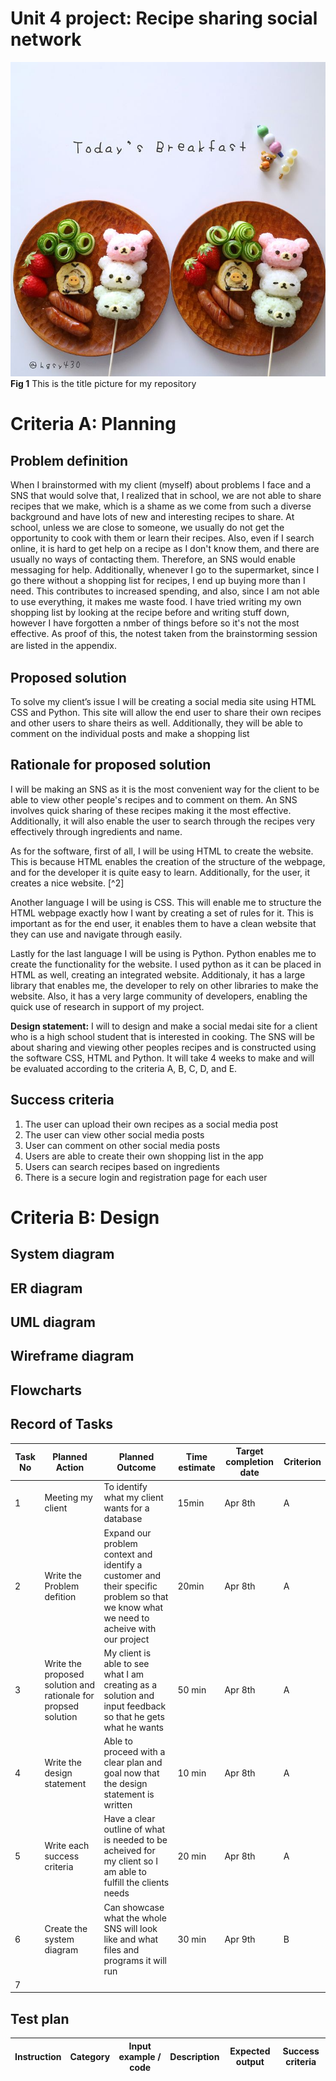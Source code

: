 # Unit 4 project: Recipe sharing social network 

![](https://github.com/KaiFig/Unit_4/blob/main/Project/Project%204%20picture.jpeg)
**Fig 1** This is the title picture for my repository

# Criteria A: Planning

## Problem definition
When I brainstormed with my client (myself) about problems I face and a SNS that would solve that, I realized that in school, we are not able to share recipes that we make, which is a shame as we come from such a diverse background and have lots of new and interesting recipes to share. At school, unless we are close to someone, we usually do not get the opportunity to cook with them or learn their recipes. Also, even if I search online, it is hard to get help on a recipe as I don't know them, and there are usually no ways of contacting them. Therefore, an SNS would enable messaging for help. Additionally, whenever I go to the supermarket, since I go there without a shopping list for recipes, I end up buying more than I need. This contributes to increased spending, and also, since I am not able to use everything, it makes me waste food. I have tried writing my own shopping list by looking at the recipe before and writing stuff down, however I have forgotten a nmber of things before so it's not the most effective. As proof of this, the notest taken from the brainstorming session are listed in the appendix. 
　
## Proposed solution
To solve my client’s issue I will be creating a social media site using HTML CSS and Python. This site will allow the end user to share their own recipes and other users to share theirs as well. Additionally, they will be able to comment on the individual posts and make a shopping list


## Rationale for proposed solution
I will be making an SNS as it is the most convenient way for the client to be able to view other people's recipes and to comment on them. An SNS involves quick sharing of these recipes making it the most effective. Additionally, it will also enable the user to search through the recipes very effectively through ingredients and name.

As for the software, first of all, I will be using HTML to create the website. This is because HTML enables the creation of the structure of the webpage, and for the developer it is quite easy to learn. Additionally, for the user, it creates a nice website. [^2]

Another language I will be using is CSS. This will enable me to structure the HTML webpage exactly how I want by creating a set of rules for it. This is important as for the end user, it enables them to have a clean website that they can use and navigate through easily. 

Lastly for the last language I will be using is Python. Python enables me to create the functionality for the website. I used python as it can be placed in HTML as well, creating an integrated website. Additionaly, it has a large library that enables me, the developer to rely on other libraries to make the website. Also, it has a very large community of developers, enabling the quick use of research in support of my project. 


**Design statement:**
I will to design and make a social medai site for a client who is a high school student that is interested in cooking. The SNS will be about sharing and viewing other peoples recipes and is constructed using the software CSS, HTML and Python. It will take 4 weeks to make and will be evaluated according to the criteria A, B, C, D, and E. 


## Success criteria
1. The user can upload their own recipes as a social media post
2. The user can view other social media posts
3. User can comment on other social media posts
4. Users are able to create their own shopping list in the app
5. Users can search recipes based on ingredients 
6. There is a secure login and registration page for each user 


# Criteria B: Design

## System diagram

## ER diagram

## UML diagram



## Wireframe diagram 


## Flowcharts 

## Record of Tasks

| Task No | Planned Action                                                | Planned Outcome                                                                                                 | Time estimate | Target completion date | Criterion |
|---------|---------------------------------------------------------------|-----------------------------------------------------------------------------------------------------------------|---------------|------------------------|-----------|
| 1       | Meeting my client                         | To identify what my client wants for a database  | 15min         | Apr 8th               | A         |
| 2       | Write the Problem defition                        | Expand our problem context and identify a customer and their specific problem so that we know what we need to acheive with our project  |  20min         | Apr 8th          | A         |
|3       | Write the proposed solution and rationale for propsed solution  | My client is able to see what I am creating as a solution and input feedback so that he gets what he wants |50 min | Apr 8th    | A     | 
|4       | Write the design statement | Able to proceed with a clear plan and goal now that the design statement is written    | 10 min  | Apr 8th  | A |
|5       | Write each success criteria  | Have a clear outline of what is needed to be acheived for my client so I am able to fulfill the clients needs   | 20 min | Apr 8th | A  |
|6       | Create the system diagram  | Can showcase what the whole SNS will look like and what files and programs it will run  | 30 min  | Apr 9th | B  | 
|7       | 

## Test plan

| Instruction                        | Category     | Input example / code                               | Description                                                                                                        | Expected output                                                         | Success criteria |
|------------------------------------|--------------|----------------------------------------------------|--------------------------------------------------------------------------------------------------------------------|-------------------------------------------------------------------------|------------------|


